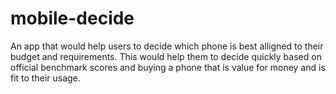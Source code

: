 # mobile-decide
An app that would help users to decide which phone is best alligned to their budget and requirements. This would help them to decide quickly based on official benchmark scores and buying a phone that is value for money and is fit to their usage.
